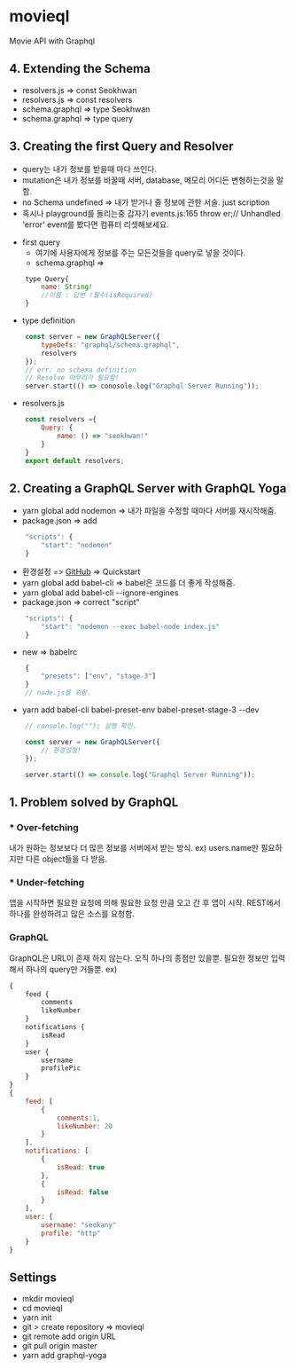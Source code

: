 # movieql
Movie API with Graphql

## 4. Extending the Schema
- resolvers.js => const Seokhwan
- resolvers.js => const resolvers
- schema.graphql => type Seokhwan
- schema.graphql => type query


## 3. Creating the first Query and Resolver
* query는 내가 정보를 받을때 마다 쓰인다.
* mutation은 내가 정보를 바꿀때 서버, database, 메모리 어디든 변형하는것을 말함.
* no Schema undefined => 내가 받거나 줄 정보에 관한 서술. just scription
* 혹시나 playground를 돌리는중 갑자기 events.js:165 throw er;// Unhandled 'error' event를 봤다면 컴퓨터 리셋해보세요. 
- first query
    - 여기에 사용자에게 정보를 주는 모든것들을 query로 넣을 것이다.
    - schema.graphql =>
```js
    type Query{
        name: String!
        //이름 : 답변 !필수(isRequired)
    }
```
- type definition
```js
    const server = new GraphQLServer({
        typeDefs: "graphql/schema.graphql",
        resolvers
    });
    // err: no schema definition
    // Resolve 마무리가 필요함!
    server.start(() => conosole.log("Graphql Server Running"));
```
- resolvers.js
```js
    const resolvers ={
        Query: {
            name: () => "seokhwan!"
        }
    }
    export default resolvers;
```


## 2. Creating a GraphQL Server with GraphQL Yoga

- yarn global add nodemon => 내가 파일을 수정할 때마다 서버를 재시작해줌.
- package.json => add
```js
    "scripts": {
        "start": "nodemon"
    } 
```
- 환경설정 => [GitHub](https://github.com/prismagraphql/graphql-yoga) => Quickstart
- yarn global add babel-cli
=> babel은 코드를 더 좋게 작성해줌.
- yarn global add babel-cli --ignore-engines
- package.json => correct "script"
```js
    "scripts": {
        "start": "nodemon --exec babel-node index.js"
    }
```
- new => babelrc
```js
    {
        "presets": ["env", "stage-3"]
    }
    // node.js를 위함.
```
- yarn add babel-cli babel-preset-env babel-preset-stage-3 --dev
```js
    // console.log(""); 실행 확인.

    const server = new GraphQLServer({
        // 환경설정!
    });

    server.start(() => console.log("Graphql Server Running"));
```



## 1. Problem solved by GraphQL
### * Over-fetching
내가 원하는 정보보다 더 많은 정보를 서버에서 받는 방식.
ex) users.name만 필요하지만 다른 object들을 다 받음.
### * Under-fetching
앱을 시작하면 필요한 요청에 의해 필요한 요청 만큼 오고 간 후 앱이 시작.
REST에서 하나를 완성하려고 많은 소스를 요청함.
### GraphQL
GraphQL은 URL이 존재 하지 않는다. 
오직 하나의 종점만 있을뿐.
필요한 정보만 입력해서 하나의 query만 거들뿐.
ex) 
```js
{
    feed {
        comments
        likeNumber
    }
    notifications {
        isRead
    }
    user {
        username
        profilePic
    }
}
{
    feed: [
        {
            comments:1,
            likeNumber: 20
        }
    ],
    notifications: [
        {
            isRead: true
        },
        {
            isRead: false
        }
    ],
    user: {
        username: "seokany"
        profile: "http"
    }
}
```
## Settings
- mkdir movieql
- cd movieql
- yarn init
- git > create repository => movieql
- git remote add origin URL
- git pull origin master
- yarn add graphql-yoga

